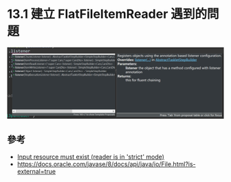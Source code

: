# 13.1 建立 FlatFileItemReader 遇到的問題

![](/images/12.1-1.png)

## 參考
* [Input resource must exist (reader is in 'strict' mode)](https://stackoverflow.com/questions/46403159/spring-batch-input-resource-must-exist-reader-is-in-strict-mode-error)
* https://docs.oracle.com/javase/8/docs/api/java/io/File.html?is-external=true